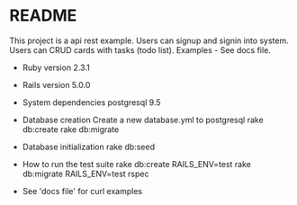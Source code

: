 # README
  This project is a api rest example.
  Users can signup and signin into system.
  Users can CRUD cards with tasks (todo list).
  Examples - See docs file.

* Ruby version
  2.3.1

* Rails version
  5.0.0

* System dependencies
  postgresql 9.5

* Database creation
  Create a new database.yml to postgresql
  rake db:create
  rake db:migrate

* Database initialization
  rake db:seed

* How to run the test suite
  rake db:create RAILS_ENV=test
  rake db:migrate RAILS_ENV=test
  rspec

* See 'docs file' for curl examples
